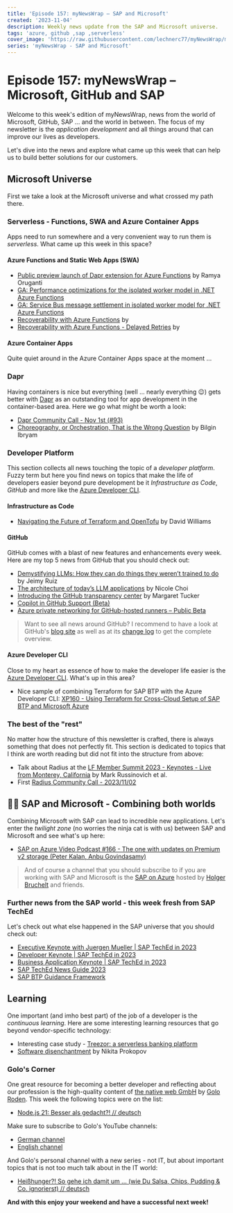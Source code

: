 ```yaml
---
title: 'Episode 157: myNewsWrap – SAP and Microsoft'
created: '2023-11-04'
description: Weekly news update from the SAP and Microsoft universe.
tags: 'azure, github ,sap ,serverless'
cover_image: 'https://raw.githubusercontent.com/lechnerc77/myNewsWrap/main/episodes/cover-images/episode157small.png'
series: 'myNewsWrap - SAP and Microsoft'
---
```


# Episode 157: myNewsWrap – Microsoft, GitHub and SAP

Welcome to this week's edition of myNewsWrap, news from the world of Microsoft, GitHub, SAP ... and the world in between. The focus of my newsletter is the *application development* and all things around that can improve our lives as developers.

Let's dive into the news and explore what came up this week that can help us to build better solutions for our customers.

## Microsoft Universe

First we take a look at the Microsoft universe and what crossed my path there.

### Serverless - Functions, SWA and Azure Container Apps

Apps need to run somewhere and a very convenient way to run them is *serverless*. What came up this week in this space?

#### Azure Functions and Static Web Apps (SWA)

* [Public preview launch of Dapr extension for Azure Functions](https://techcommunity.microsoft.com/t5/apps-on-azure-blog/public-preview-launch-of-dapr-extension-for-azure-functions/ba-p/3966398?wt.mc_id=AZ-MVP-5004195) by Ramya Oruganti
* [GA: Performance optimizations for the isolated worker model in .NET Azure Functions](https://azure.microsoft.com/updates/ga-performance-optimizations-for-the-isolated-worker-model-in-net-azure-functions/?wt.mc_id=AZ-MVP-5004195)
* [GA: Service Bus message settlement in isolated worker model for .NET Azure Functions](https://azure.microsoft.com/updates/ga-service-bus-message-settlement-in-isolated-worker-model-for-net-azure-functions/?wt.mc_id=AZ-MVP-5004195)
* [Recoverability with Azure Functions](https://weblogs.asp.net/sfeldman/recoverability-with-azure-functions) by 
* [Recoverability with Azure Functions - Delayed Retries](https://asp-blogs.azurewebsites.net/sfeldman/recoverability-with-azure-functions-delayed-retries) by 

#### Azure Container Apps

Quite quiet around in the Azure Container Apps space at the moment ...

### Dapr

Having containers is nice but everything (well ... nearly everything 😉) gets better with [Dapr](https://dapr.io/) as an outstanding tool for app development in the container-based area. Here we go what might be worth a look:

* [Dapr Community Call - Nov 1st (#93)](https://youtu.be/h2PpB8JI67g?si=kqV6aXI4fTfwrR_F)
* [Choreography, or Orchestration, That is the Wrong Question](https://www.diagrid.io/blog/choreography-or-orchestration-that-is-the-wrong-question) by Bilgin Ibryam

### Developer Platform

This section collects all news touching the topic of a *developer platform*. Fuzzy term but here you find news on topics that make the life of developers easier beyond pure development be it *Infrastructure as Code*, *GitHub* and more like the [Azure Developer CLI](https://github.com/Azure/azure-dev).  

#### Infrastructure as Code

* [Navigating the Future of Terraform and OpenTofu](https://thenewstack.io/navigating-the-future-of-terraform-and-opentofu/) by David Williams

#### GitHub

GitHub comes with a blast of new features and enhancements every week. Here are my top 5 news from GitHub that you should check out:

* [Demystifying LLMs: How they can do things they weren’t trained to do](https://github.blog/2023-10-27-demystifying-llms-how-they-can-do-things-they-werent-trained-to-do/) by Jeimy Ruiz
* [The architecture of today’s LLM applications](https://github.blog/2023-10-30-the-architecture-of-todays-llm-applications/) by Nicole Choi
* [Introducing the GitHub transparency center](https://github.blog/2023-10-31-introducing-the-github-transparency-center/) by Margaret Tucker
* [Copilot in GitHub Support (Beta)](https://github.blog/changelog/2023-10-31-copilot-in-github-support-beta/)
* [Azure private networking for GitHub-hosted runners – Public Beta](https://github.blog/changelog/2023-11-01-github-hosted-runners-private-networking-with-azure-virtual-networks-public-beta/)

> Want to see all news around GitHub? I recommend to have a look at GitHub's [blog site](https://github.blog/) as well as at its [change log](https://github.blog/changelog/) to get the complete overview.

#### Azure Developer CLI

Close to my heart as essence of how to make the developer life easier is the [Azure Developer CLI](https://github.com/Azure/azure-dev). What's up in this area?

* Nice sample of combining Terraform for SAP BTP with the Azure Developer CLI: [XP160 - Using Terraform for Cross-Cloud Setup of SAP BTP and Microsoft Azure](https://github.com/SAP-samples/teched2023-XP160)

### The best of the "rest"

No matter how the structure of this newsletter is crafted, there is always something that does not perfectly fit. This section is dedicated to topics that I think are worth reading but did not fit into the structure from above:

* Talk about Radius at the [LF Member Summit 2023 - Keynotes - Live from Monterey, California](https://www.youtube.com/live/kuRyYJaXThY?si=f_dnl-aN2EqrKRIY&t=3468) by Mark Russinovich et al.
* First [Radius Community Call - 2023/11/02](https://youtu.be/EfGAwli5W4U?si=qbeRXzznjnj_Q4Wd)

## 🐱‍👤 SAP and Microsoft - Combining both worlds

Combining Microsoft with SAP can lead to incredible new applications. Let's enter the *twilight zone* (no worries the ninja cat is with us) between SAP and Microsoft and see what's up here:

* [SAP on Azure Video Podcast #166 - The one with updates on Premium v2 storage (Peter Kalan, Anbu Govindasamy)](https://youtu.be/rOcLkvpcmh4?si=KdfOANLzf30rCpbq)

> And of course a channel that you should subscribe to if you are working with SAP and Microsoft is the [SAP on Azure](https://www.youtube.com/@SAPonAzure) hosted by [Holger Bruchelt](https://www.linkedin.com/in/holger-bruchelt/) and friends.

### Further news from the SAP world - this week fresh from SAP TechEd

Let's check out what else happened in the SAP universe that you should check out:

* [Executive Keynote with Juergen Mueller | SAP TechEd in 2023](https://www.youtube.com/live/6BsvzygS5Hg?si=VDSU0_ZAVMnsY-1V)
* [Developer Keynote | SAP TechEd in 2023](https://www.youtube.com/live/kLbF0ooStZs?si=TOEZOIWoZ0S19QVU)
* [Business Application Keynote | SAP TechEd in 2023](https://www.youtube.com/live/ZeCmo7cmXwo?si=yPXSC6iYUXOjyYNG)
* [SAP TechEd News Guide 2023](https://www.sap.com/events/teched/news-guide.html)
* [SAP BTP Guidance Framework](https://help.sap.com/docs/sap-btp-guidance-framework/guidance-framework/what-is-sap-btp-guidance-framework)

## Learning

One important (and imho best part) of the job of a developer is the *continuous learning*. Here are some interesting learning resources that go beyond vendor-specific technology:

* Interesting case study - [Treezor: a serverless banking platform](https://bref.sh/docs/case-studies/treezor)
* [Software disenchantment](https://tonsky.me/blog/disenchantment/) by Nikita Prokopov

### Golo's Corner

One great resource for becoming a better developer and reflecting about our profession is the high-quality content of [the native web GmbH](https://thenativeweb.io/) by [Golo Roden](https://twitter.com/goloroden). This week the following topics were on the list:

* [Node.js 21: Besser als gedacht?! // deutsch](https://youtu.be/bbwbCrjLobc?si=SUZ7ue6n3jj5QYol)

Make sure to subscribe to Golo's YouTube channels:

* [German channel](https://www.youtube.com/@thenativeweb)
* [English channel](https://www.youtube.com/@thenativeweb-en)

And Golo's personal channel with a new series - not IT, but about important topics that is not too much talk about in the IT world:

* [Heißhunger?! So gehe ich damit um … (wie Du Salsa, Chips, Pudding & Co. ignorierst) // deutsch](https://youtu.be/cUgzVCm_vgU?si=W1rwyhvkOYKL2Ru1)

**And with this enjoy your weekend and have a successful next week!**
